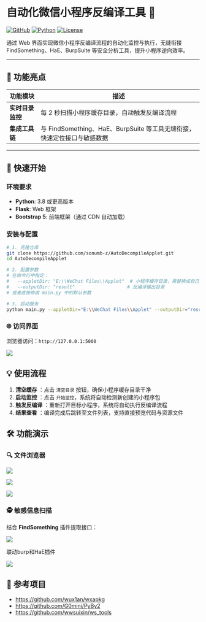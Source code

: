# 自动化微信小程序反编译工具 🚀

[![GitHub](https://img.shields.io/badge/GitHub-sonumb%2FAutoDecompileApplet-blue)](https://github.com/sonumb-z/AutoDecompileApplet)
[![Python](https://img.shields.io/badge/Python-3.8%2B-blue)](https://www.python.org/)
[![License](https://img.shields.io/badge/License-MIT-green)](LICENSE)

通过 Web 界面实现微信小程序反编译流程的自动化监控与执行，无缝衔接 FindSomething、HaE、BurpSuite 等安全分析工具，提升小程序逆向效率。

---

## 🌟 功能亮点

| 功能模块         | 描述                                                         |
| ---------------- | ------------------------------------------------------------ |
| **实时目录监控** | 每 2 秒扫描小程序缓存目录，自动触发反编译流程                |
| **集成工具链**   | 与 FindSomething、HaE、BurpSuite 等工具无缝衔接，快速定位接口与敏感数据 |

---

## 🚀 快速开始

### 环境要求

- **Python**: 3.8 或更高版本
- **Flask**: Web 框架
- **Bootstrap 5**: 前端框架（通过 CDN 自动加载）

### 安装与配置

```bash
# 1. 克隆仓库
git clone https://github.com/sonumb-z/AutoDecompileApplet.git
cd AutoDecompileApplet

# 2. 配置参数
# 在命令行中指定：
#   --appletDir: "E:\\WeChat Files\\Applet"  # 小程序缓存目录，需替换成自己的
#   --outputDir: "result"                   # 反编译输出目录
# 或者直接修改 main.py 中的默认参数

# 3. 启动服务
python main.py --appletDir="E:\\WeChat Files\\Applet" --outputDir="result"
```

### 🌐 访问界面

浏览器访问：`http://127.0.0.1:5000`

![](https://cdn.jsdelivr.net/gh/sonumb-z/IMG-Repo@main/img/20250327181601364.png)

## 💡 使用流程

1. **清空缓存** ：点击 `清空目录` 按钮，确保小程序缓存目录干净
2. **启动监控** ：点击 `开始监控`，系统将自动检测新创建的小程序包
3. **触发反编译** ：重新打开目标小程序，系统将自动执行反编译流程
4. **结果查看** ：编译完成后跳转至文件列表，支持直接预览代码与资源文件

## 🛠️ 功能演示

### 🔍 文件浏览器

![](https://cdn.jsdelivr.net/gh/sonumb-z/IMG-Repo@main/img/20250327181601366.png)

![](https://cdn.jsdelivr.net/gh/sonumb-z/IMG-Repo@main/img/20250327181601367.png)

![](https://cdn.jsdelivr.net/gh/sonumb-z/IMG-Repo@main/img/20250327181601368.png)

### 🕵️ 敏感信息扫描

结合 **FindSomething** 插件提取接口：

![](https://cdn.jsdelivr.net/gh/sonumb-z/IMG-Repo@main/img/20250327181601369.png)

联动burp和HaE插件

![](https://cdn.jsdelivr.net/gh/sonumb-z/IMG-Repo@main/img/20250327181601370.png)

## 📖 参考项目

- https://github.com/wux1an/wxapkg
- https://github.com/G0mini/PyBy2
- https://github.com/wwsuixin/ws_tools
